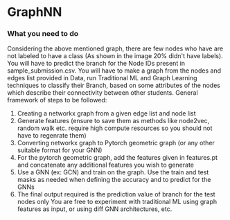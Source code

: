 # GraphNN

### What you need to do

Considering the above mentioned graph, there are few nodes who have are not labeled to have a class (As shown in the image 20% didn't have labels). You will have to predict the branch for the Node IDs present in sample_submission.csv. You will have to make a graph from the nodes and edges list provided in Data, run Traditional ML and Graph Learning techniques to classify their Branch, based on some attributes of the nodes which describe their connectivity between other students.
General framework of steps to be followed:

1. Creating a networkx graph from a given edge list and node list
2. Generate features (ensure to save them as methods like node2vec, random walk etc. require high compute resources so you should not have to regenrate them)
3. Converting networkx graph to Pytorch geometric graph (or any other suitable format for your GNN)
4. For the pytorch geometric graph, add the features given in features.pt and concatenate any additional features you wish to generate
5. Use a GNN (ex: GCN) and train on the graph. Use the train and test masks as needed when defining the accuracy and to predict for the GNNs
6. The final output required is the prediction value of branch for the test nodes only
You are free to experiment with traditional ML using graph features as input, or using diff GNN architectures, etc.
